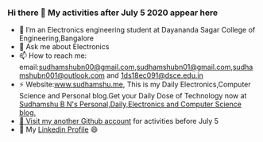 ###     Hi there 👋 My activities after July 5 2020 appear here
- 🌱 I’m an Electronics engineering student at Dayananda Sagar College of Engineering,Bangalore
- 💬 Ask me about Electronics
- 📫 How to reach me: email:sudhamshubn00@gmail.com,sudhamshubn01@gmail.com,sudhamshubn001@outlook.com and 1ds18ec091@dsce.edu.in<br>
- ⚡ Website:www.sudhamshu.me, This is my Daily Electronics,Computer Science and Personal blog.Get your Daily Dose of Technology now at <a href=http://www.sudhamshu.me>Sudhamshu B N's Personal,Daily,Electronics and Computer Science blog.
- 👯 Visit my another <a href=https://github.com/sudhamshubn01>Github account</a> for activities before July 5
- 🔭 My <a href=https://www.linkedin.com/in/sudhamshu-b-n-760bb7171/>Linkedin Profile</a>
  😄
